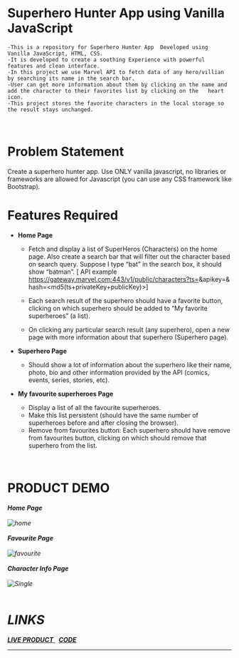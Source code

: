 # Superhero Hunter App using Vanilla JavaScript

    -This is a repository for Superhero Hunter App  Developed using Vanilla JavaScript, HTML, CSS.
    -It is developed to create a soothing Experience with powerful features and clean interface.
    -In this project we use Marvel API to fetch data of any hero/villian by searching its name in the search bar.
    -User can get more information about them by clicking on the name and add the character to their favorites list by clicking on the   heart    icon.
    -This project stores the favorite characters in the local storage so the result stays unchanged.
  <br>

# Problem Statement

  Create a superhero hunter app. Use ONLY vanilla javascript, no libraries or frameworks are allowed for Javascript (you can use any CSS   framework like Bootstrap).
  <br>

# Features Required

- <b>Home Page</b><br>

   - Fetch and display a list of SuperHeros (Characters) on the home page. Also create a search bar that will filter out the character based    on search query. Suppose I type “bat” in the search box, it should show “batman”. 
   [ API example https://gateway.marvel.com:443/v1/public/characters?ts=<time-stamp>&apikey=<public-key>&   hash=<md5(ts+privateKey+publicKey)>]

  -  Each search result of the superhero should have a favorite button, clicking on which superhero should be added to “My favorite  superheroes” (a list).

  - On clicking any particular search result (any superhero), open a new page with more information about that superhero (Superhero page).


- <b>Superhero Page</b> <br>

  - Should show a lot of information about the superhero like their name, photo, bio and other information provided by the API (comics,         events, series, stories, etc).
 
- <b>My favourite superheroes Page
</b> <br>
  - Display a list of all the favourite superheroes.
  -  Make this list persistent (should have the same number of superheroes before and after closing the browser).
  - Remove from favourites button: Each superhero should have remove from favourites button, clicking on which should remove that superhero from the list.


<br>

# PRODUCT DEMO

<i><b>Home Page </b></li> 
<br><br>
![home](https://github.com/Sahil-Sayyad/superheroHunter_App/assets/96423459/eb931478-f71d-4cdd-b5ed-7e4c50711eb4)
<br><br>
<i><b>Favourite Page </b></li> 
<br><br>
![favourite](https://github.com/Sahil-Sayyad/superheroHunter_App/assets/96423459/4a2ad350-5ba9-4a18-94f0-e2cee84ef0c1)
<br><br>
<i><b>Character Info Page </b></li> 
<br><br>
![Single](https://github.com/Sahil-Sayyad/superheroHunter_App/assets/96423459/bb919adb-f1ca-4f7f-ba92-a156353d5fd9)
<br><br>

# LINKS

<a href = "https://superherohunterapp.netlify.app/"> <b>LIVE PRODUCT</b> </a>  &nbsp; <a href = "https://github.com/Sahil-Sayyad/superheroHunter_App"> <b>CODE</b> </a> <br>

--------------------------------------------------------------------------------------------------------------------------------------------------------
<br>
